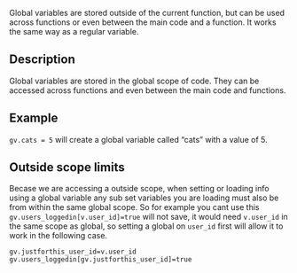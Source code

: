 Global variables are stored outside of the current function, but can be used across functions or even between the main code and a function. It works the same way as a regular variable.

## Description
Global variables are stored in the global scope of code.  They can be accessed across functions and even between the main code and functions.

## Example
`gv.cats = 5` will create a global variable called “cats” with a value of 5.

## Outside scope limits
Becase we are accessing a outside scope, when setting or loading info using a global variable any sub set variables you are loading must also be from within the same global scope. So for example you cant use this `gv.users_loggedin[v.user_id]=true` will not save, it would need `v.user_id` in the same scope as global, so setting a global on `user_id` first will allow it to work in the following case.
```
gv.justforthis_user_id=v.user_id
gv.users_loggedin[gv.justforthis_user_id]=true
```
